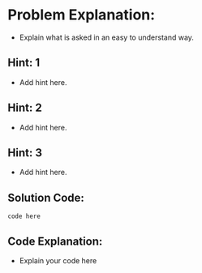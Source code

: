 # Problem Explanation:
- Explain what is asked in an easy to understand way.

## Hint: 1
- Add hint here.

## Hint: 2
- Add hint here.

## Hint: 3
- Add hint here.

## Solution Code:

```
code here
```

## Code Explanation:
- Explain your code here
